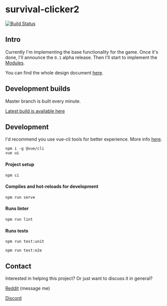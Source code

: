 # survival-clicker2

[![Build Status](https://travis-ci.com/MantasPauliukonis/survival-clicker2.svg?branch=master)](https://travis-ci.com/MantasPauliukonis/survival-clicker2)

## Intro

Currently I'm implementing the base functionality for the game. Once it's done, I'll announce the `0.1` alpha release. Then I'll start to implement the [Modules](docs/Design-Document/Modules-c911879c-ec8c-4106-86d0-a8b9468d5bb8.md).

You can find the whole design document [here](docs/Design-Document/Design-Document-e000f04c-b05b-4dfc-83b0-3770f478d276.md).

## Development builds

Master branch is built every minute.

[Latest build is available here](https://dev.sc2.7777.lt)

## Development

I'd recommend you use vue-cli tools for better experience. More info [here](https://cli.vuejs.org/guide/#cli).

```
npm i -g @vue/cli
vue ui
```

#### Project setup
```
npm ci
```

#### Compiles and hot-reloads for development
```
npm run serve
```

#### Runs linter
```
npm run lint
```

#### Runs tests
```
npm run test:unit

npm run test:e2e
```

## Contact
Interested in helping this project? Or just want to discuss it in general?

[Reddit](https://www.reddit.com/user/mantas6) (message me)

[Discord](https://discord.gg/DMXvm7W)
